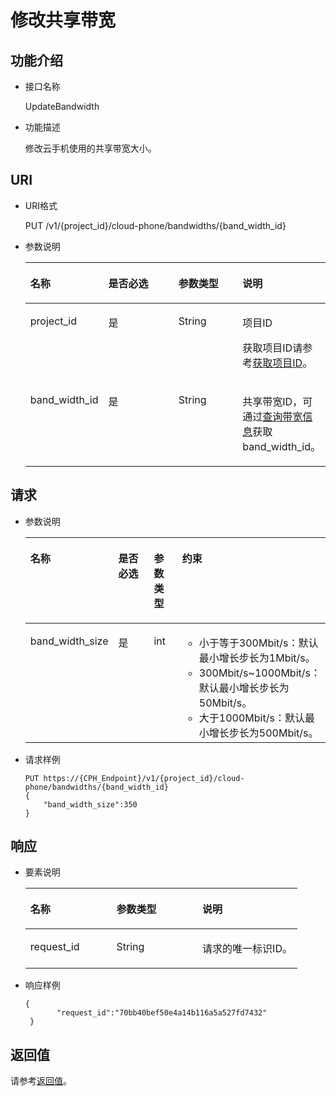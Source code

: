 # 修改共享带宽<a name="ZH-CN_TOPIC_0161911396"></a>

## 功能介绍<a name="section79577154331"></a>

-   接口名称

    UpdateBandwidth

-   功能描述

    修改云手机使用的共享带宽大小。


## URI<a name="section11960141583311"></a>

-   URI格式

    PUT /v1/\{project\_id\}/cloud-phone/bandwidths/\{band\_width\_id\}

-   参数说明

    <a name="table12962121513332"></a>
    <table><thead align="left"><tr id="row168015166333"><th class="cellrowborder" valign="top" width="25.509999999999998%" id="mcps1.1.5.1.1"><p id="p138017165338"><a name="p138017165338"></a><a name="p138017165338"></a>名称</p>
    </th>
    <th class="cellrowborder" valign="top" width="25.509999999999998%" id="mcps1.1.5.1.2"><p id="p6811216123313"><a name="p6811216123313"></a><a name="p6811216123313"></a>是否必选</p>
    </th>
    <th class="cellrowborder" valign="top" width="22.45%" id="mcps1.1.5.1.3"><p id="p1981101683313"><a name="p1981101683313"></a><a name="p1981101683313"></a>参数类型</p>
    </th>
    <th class="cellrowborder" valign="top" width="26.529999999999998%" id="mcps1.1.5.1.4"><p id="p48116160339"><a name="p48116160339"></a><a name="p48116160339"></a>说明</p>
    </th>
    </tr>
    </thead>
    <tbody><tr id="row158161643319"><td class="cellrowborder" valign="top" width="25.509999999999998%" headers="mcps1.1.5.1.1 "><p id="p28110167332"><a name="p28110167332"></a><a name="p28110167332"></a>project_id</p>
    </td>
    <td class="cellrowborder" valign="top" width="25.509999999999998%" headers="mcps1.1.5.1.2 "><p id="p1581151618337"><a name="p1581151618337"></a><a name="p1581151618337"></a>是</p>
    </td>
    <td class="cellrowborder" valign="top" width="22.45%" headers="mcps1.1.5.1.3 "><p id="p7633781"><a name="p7633781"></a><a name="p7633781"></a>String</p>
    </td>
    <td class="cellrowborder" valign="top" width="26.529999999999998%" headers="mcps1.1.5.1.4 "><p id="p18834193641812"><a name="p18834193641812"></a><a name="p18834193641812"></a>项目ID</p>
    <p id="p98341736131817"><a name="p98341736131817"></a><a name="p98341736131817"></a>获取项目ID请参考<a href="获取项目ID.md">获取项目ID</a>。</p>
    </td>
    </tr>
    <tr id="row1781131613334"><td class="cellrowborder" valign="top" width="25.509999999999998%" headers="mcps1.1.5.1.1 "><p id="p981316123319"><a name="p981316123319"></a><a name="p981316123319"></a>band_width_id</p>
    </td>
    <td class="cellrowborder" valign="top" width="25.509999999999998%" headers="mcps1.1.5.1.2 "><p id="p208151663319"><a name="p208151663319"></a><a name="p208151663319"></a>是</p>
    </td>
    <td class="cellrowborder" valign="top" width="22.45%" headers="mcps1.1.5.1.3 "><p id="p581216113310"><a name="p581216113310"></a><a name="p581216113310"></a>String</p>
    </td>
    <td class="cellrowborder" valign="top" width="26.529999999999998%" headers="mcps1.1.5.1.4 "><p id="p38112167334"><a name="p38112167334"></a><a name="p38112167334"></a>共享带宽ID，可通过<a href="查询带宽信息.md">查询带宽信息</a>获取band_width_id。</p>
    </td>
    </tr>
    </tbody>
    </table>


## 请求<a name="section497118156335"></a>

-   参数说明

    <a name="table1197218153339"></a>
    <table><thead align="left"><tr id="row68113162331"><th class="cellrowborder" valign="top" width="25.509999999999998%" id="mcps1.1.5.1.1"><p id="p9813168338"><a name="p9813168338"></a><a name="p9813168338"></a>名称</p>
    </th>
    <th class="cellrowborder" valign="top" width="25.509999999999998%" id="mcps1.1.5.1.2"><p id="p1811116103314"><a name="p1811116103314"></a><a name="p1811116103314"></a>是否必选</p>
    </th>
    <th class="cellrowborder" valign="top" width="15.310000000000002%" id="mcps1.1.5.1.3"><p id="p98115169337"><a name="p98115169337"></a><a name="p98115169337"></a>参数类型</p>
    </th>
    <th class="cellrowborder" valign="top" width="33.67%" id="mcps1.1.5.1.4"><p id="p58111161330"><a name="p58111161330"></a><a name="p58111161330"></a>约束</p>
    </th>
    </tr>
    </thead>
    <tbody><tr id="row1810162332"><td class="cellrowborder" valign="top" width="25.509999999999998%" headers="mcps1.1.5.1.1 "><p id="p168119160336"><a name="p168119160336"></a><a name="p168119160336"></a>band_width_size</p>
    </td>
    <td class="cellrowborder" valign="top" width="25.509999999999998%" headers="mcps1.1.5.1.2 "><p id="p15817166335"><a name="p15817166335"></a><a name="p15817166335"></a>是</p>
    </td>
    <td class="cellrowborder" valign="top" width="15.310000000000002%" headers="mcps1.1.5.1.3 "><p id="p08119165330"><a name="p08119165330"></a><a name="p08119165330"></a>int</p>
    </td>
    <td class="cellrowborder" valign="top" width="33.67%" headers="mcps1.1.5.1.4 "><a name="ul1381151623317"></a><a name="ul1381151623317"></a><ul id="ul1381151623317"><li>小于等于300Mbit/s：默认最小增长步长为1Mbit/s。</li><li>300Mbit/s~1000Mbit/s：默认最小增长步长为50Mbit/s。</li><li>大于1000Mbit/s：默认最小增长步长为500Mbit/s。</li></ul>
    </td>
    </tr>
    </tbody>
    </table>

-   请求样例

    ```
    PUT https://{CPH_Endpoint}/v1/{project_id}/cloud-phone/bandwidths/{band_width_id}
    {
        "band_width_size":350
    }
    ```


## 响应<a name="section1099051553315"></a>

-   要素说明

    <a name="table109937155332"></a>
    <table><thead align="left"><tr id="row682816133320"><th class="cellrowborder" valign="top" width="31.633163316331636%" id="mcps1.1.4.1.1"><p id="p118241633319"><a name="p118241633319"></a><a name="p118241633319"></a>名称</p>
    </th>
    <th class="cellrowborder" valign="top" width="31.633163316331636%" id="mcps1.1.4.1.2"><p id="p682131613332"><a name="p682131613332"></a><a name="p682131613332"></a>参数类型</p>
    </th>
    <th class="cellrowborder" valign="top" width="36.733673367336735%" id="mcps1.1.4.1.3"><p id="p1382141633319"><a name="p1382141633319"></a><a name="p1382141633319"></a>说明</p>
    </th>
    </tr>
    </thead>
    <tbody><tr id="row48211610338"><td class="cellrowborder" valign="top" width="31.633163316331636%" headers="mcps1.1.4.1.1 "><p id="p28211673315"><a name="p28211673315"></a><a name="p28211673315"></a>request_id</p>
    </td>
    <td class="cellrowborder" valign="top" width="31.633163316331636%" headers="mcps1.1.4.1.2 "><p id="p138215169338"><a name="p138215169338"></a><a name="p138215169338"></a>String</p>
    </td>
    <td class="cellrowborder" valign="top" width="36.733673367336735%" headers="mcps1.1.4.1.3 "><p id="p138213169333"><a name="p138213169333"></a><a name="p138213169333"></a>请求的唯一标识ID。</p>
    </td>
    </tr>
    </tbody>
    </table>


-   响应样例

    ```
    {
           "request_id":"70bb40bef50e4a14b116a5a527fd7432"
     }
    ```


## 返回值<a name="section1199921593315"></a>

请参考[返回值](返回值.md)。

